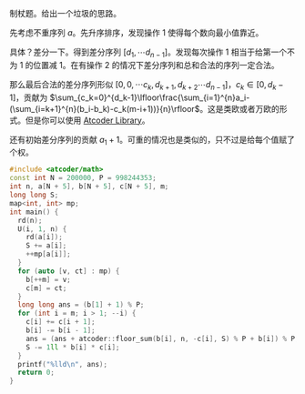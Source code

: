 制杖题。给出一个垃圾的思路。

先考虑不重序列 $a$。先升序排序，发现操作 $1$ 使得每个数向最小值靠近。

具体？差分一下。得到差分序列 $[d_1,\cdots d_{n-1}]$。发现每次操作 $1$ 相当于给第一个不为 $1$ 的位置减 $1$。在有操作 $2$ 的情况下差分序列和总和合法的序列一定合法。

那么最后合法的差分序列形似 $[0,0,\cdots c_k,d_{k+1},d_{k+2}\cdots d_{n-1}]$，$c_k\in[0,d_{k}-1]$，贡献为 $\sum_{c_k=0}^{d_k-1}\lfloor\frac{\sum_{i=1}^{n}a_i-(\sum_{i=k+1}^{n}(b_i-b_k)-c_k(m-i+1))}{n}\rfloor$。这是类欧或者万欧的形式。但是你可以使用 [Atcoder Library](https://atcoder.github.io/ac-library/production/document_en/math.html)。

还有初始差分序列的贡献 $a_1+1$。可重的情况也是类似的，只不过是给每个值赋了个权。

```cpp
#include <atcoder/math>
const int N = 200000, P = 998244353;
int n, a[N + 5], b[N + 5], c[N + 5], m;
long long S;
map<int, int> mp;
int main() {
  rd(n);
  U(i, 1, n) {
    rd(a[i]);
    S += a[i];
    ++mp[a[i]];
  }
  for (auto [v, ct] : mp) {
    b[++m] = v;
    c[m] = ct;
  }
  long long ans = (b[1] + 1) % P;
  for (int i = m; i > 1; --i) {    
    c[i] += c[i + 1];
    b[i] -= b[i - 1];
    ans = (ans + atcoder::floor_sum(b[i], n, -c[i], S) % P + b[i]) % P;
    S -= 1ll * b[i] * c[i];
  }
  printf("%lld\n", ans);
  return 0;
}

```